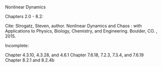 Nonlinear Dynamics

Chapters 2.0 - 8.2:

Cite: Strogatz, Steven, author. Nonlinear Dynamics and Chaos : with Applications to Physics, Biology, Chemistry, and Engineering. Boulder, CO. , 2015.

Incomplete:

 Chapter 4.3.10, 4.3.28, and 4.6.1
 Chapter 7.6.18, 7.2.3, 7.3.4, and 7.6.19
 Chapter 8.2.1 and 8.2.4b

